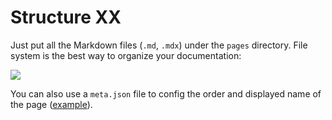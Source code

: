 # Structure XX

Just put all the Markdown files (`.md`, `.mdx`) under the `pages` directory. File system is the best way to organize your documentation:

![](/demo.png)

You can also use a `meta.json` file to config the order and displayed name of the page ([example](https://github.com/shuding/nextra/blob/master/pages/meta.json)).
